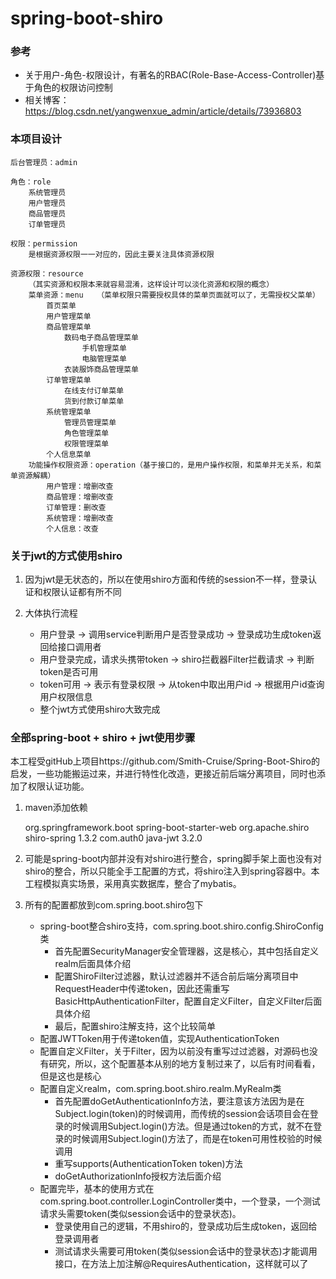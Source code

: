 # spring-boot-shiro

### 参考

- 关于用户-角色-权限设计，有著名的RBAC(Role-Base-Access-Controller)基于角色的权限访问控制
- 相关博客：https://blog.csdn.net/yangwenxue_admin/article/details/73936803

### 本项目设计

	后台管理员：admin
	
	角色：role
		系统管理员
		用户管理员
		商品管理员
		订单管理员
	
	权限：permission
		是根据资源权限一一对应的，因此主要关注具体资源权限
	
	资源权限：resource
		（其实资源和权限本来就容易混淆，这样设计可以淡化资源和权限的概念）	
		菜单资源：menu	（菜单权限只需要授权具体的菜单页面就可以了，无需授权父菜单）
			首页菜单
			用户管理菜单
			商品管理菜单
				数码电子商品管理菜单
					手机管理菜单
					电脑管理菜单
				衣装服饰商品管理菜单
			订单管理菜单
				在线支付订单菜单
				货到付款订单菜单
			系统管理菜单
				管理员管理菜单
				角色管理菜单
				权限管理菜单
			个人信息菜单
		功能操作权限资源：operation（基于接口的，是用户操作权限，和菜单并无关系，和菜单资源解耦）
			用户管理：增删改查
			商品管理：增删改查
			订单管理：删改查
			系统管理：增删改查
			个人信息：改查

### 关于jwt的方式使用shiro
1. 因为jwt是无状态的，所以在使用shiro方面和传统的session不一样，登录认证和权限认证都有所不同

2. 大体执行流程
	* 用户登录 -> 调用service判断用户是否登录成功  -> 登录成功生成token返回给接口调用者
	* 用户登录完成，请求头携带token -> shiro拦截器Filter拦截请求 -> 判断token是否可用
	* token可用 -> 表示有登录权限 -> 从token中取出用户id -> 根据用户id查询用户权限信息
	* 整个jwt方式使用shiro大致完成
	
### 全部spring-boot + shiro + jwt使用步骤

本工程受gitHub上项目https://github.com/Smith-Cruise/Spring-Boot-Shiro的启发，一些功能搬运过来，并进行特性化改造，更接近前后端分离项目，同时也添加了权限认证功能。

1. maven添加依赖

	<dependency>
		<groupId>org.springframework.boot</groupId>
		<artifactId>spring-boot-starter-web</artifactId>
	</dependency>
	<!-- shiro -->
	<dependency>
	    <groupId>org.apache.shiro</groupId>
	    <artifactId>shiro-spring</artifactId>
	    <version>1.3.2</version>
	</dependency>
	<!-- jwt -->
	<dependency>
	    <groupId>com.auth0</groupId>
	    <artifactId>java-jwt</artifactId>
	    <version>3.2.0</version>
	</dependency>

2. 可能是spring-boot内部并没有对shiro进行整合，spring脚手架上面也没有对shiro的整合，所以只能全手工配置的方式，将shiro注入到spring容器中。本工程模拟真实场景，采用真实数据库，整合了mybatis。

3. 所有的配置都放到com.spring.boot.shiro包下
	* spring-boot整合shiro支持，com.spring.boot.shiro.config.ShiroConfig类
		* 首先配置SecurityManager安全管理器，这是核心，其中包括自定义realm后面具体介绍
		* 配置ShiroFilter过滤器，默认过滤器并不适合前后端分离项目中RequestHeader中传递token，因此还需重写BasicHttpAuthenticationFilter，配置自定义Filter，自定义Filter后面具体介绍
		* 最后，配置shiro注解支持，这个比较简单
	* 配置JWTToken用于传递token值，实现AuthenticationToken
	* 配置自定义Filter，关于Filter，因为以前没有重写过过滤器，对源码也没有研究，所以，这个配置基本从别的地方复制过来了，以后有时间看看，但是这也是核心
	* 配置自定义realm，com.spring.boot.shiro.realm.MyRealm类
		* 首先配置doGetAuthenticationInfo方法，要注意该方法因为是在Subject.login(token)的时候调用，而传统的session会话项目会在登录的时候调用Subject.login()方法。但是通过token的方式，就不在登录的时候调用Subject.login()方法了，而是在token可用性校验的时候调用
		* 重写supports(AuthenticationToken token)方法
		* doGetAuthorizationInfo授权方法后面介绍
	* 配置完毕，基本的使用方式在com.spring.boot.controller.LoginController类中，一个登录，一个测试请求头需要token(类似session会话中的登录状态)。
		* 登录使用自己的逻辑，不用shiro的，登录成功后生成token，返回给登录调用者
		* 测试请求头需要可用token(类似session会话中的登录状态)才能调用接口，在方法上加注解@RequiresAuthentication，这样就可以了








